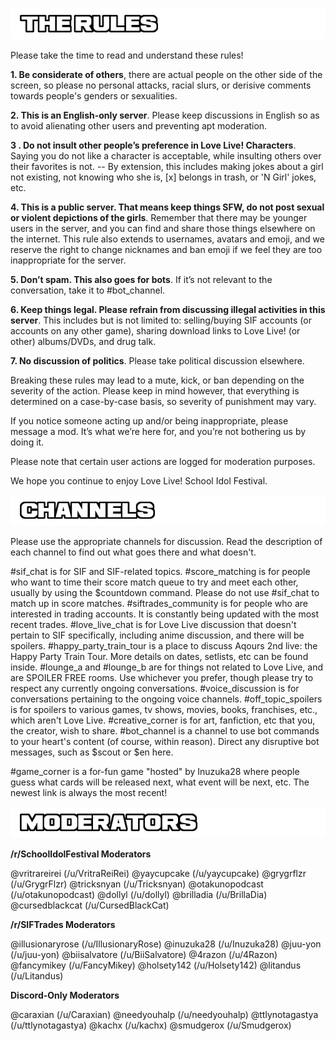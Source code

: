 ![Image](/the_rules.png?raw=true&t={timestamp})

Please take the time to read and understand these rules!

**1. Be considerate of others**, there are actual people on the other side of the screen, so please no personal attacks, racial slurs, or derisive comments towards people's genders or sexualities.

**2. This is an English-only server**. Please keep discussions in English so as to avoid alienating other users and preventing apt moderation.

**3 . Do not insult other people’s preference in Love Live! Characters**. Saying you do not like a character is acceptable, while insulting others over their favorites is not.
-- By extension, this includes making jokes about a girl not existing, not knowing who she is, [x] belongs in trash, or 'N Girl' jokes, etc.

**4. This is a public server. That means keep things SFW, do not post sexual or violent depictions of the girls**. Remember that there may be younger users in the server, and you can find and share those things elsewhere on the internet. This rule also extends to usernames, avatars and emoji, and we reserve the right to change nicknames and ban emoji if we feel they are too inappropriate for the server.

**5. Don’t spam. This also goes for bots**. If it’s not relevant to the conversation, take it to #bot_channel.

**6. Keep things legal. Please refrain from discussing illegal activities in this server**. This includes but is not limited to: selling/buying SIF accounts (or accounts on any other game), sharing download links to Love Live! (or other) albums/DVDs, and drug talk.

**7. No discussion of politics**. Please take political discussion elsewhere.

Breaking these rules may lead to a mute, kick, or ban depending on the severity of the action. Please keep in mind however, that everything is determined on a case-by-case basis, so severity of punishment may vary. 

If you notice someone acting up and/or being inappropriate, please message a mod. It’s what we’re here for, and you’re not bothering us by doing it.

Please note that certain user actions are logged for moderation purposes.

We hope you continue to enjoy Love Live! School Idol Festival.

![Image](/the_channels.png?raw=true&t={timestamp})

Please use the appropriate channels for discussion. Read the description of each channel to find out what goes there and what doesn't.

#sif_chat is for SIF and SIF-related topics.
#score_matching is for people who want to time their score match queue to try and meet each other, usually by using the $countdown command. Please do not use #sif_chat to match up in score matches.
#siftrades_community is for people who are interested in trading accounts. It is constantly being updated with the most recent trades.
#love_live_chat is for Love Live discussion that doesn't pertain to SIF specifically, including anime discussion, and there will be spoilers.
#happy_party_train_tour is a place to discuss Aqours 2nd live: the Happy Party Train Tour. More details on dates, setlists, etc can be found inside.
#lounge_a and #lounge_b are for things not related to Love Live, and are SPOILER FREE rooms. Use whichever you prefer, though please try to respect any currently ongoing conversations.
#voice_discussion is for conversations pertaining to the ongoing voice channels. 
#off_topic_spoilers is for spoilers to various games, tv shows, movies, books, franchises, etc., which aren't Love Live.
#creative_corner is for art, fanfiction, etc that you, the creator, wish to share.
#bot_channel is a channel to use bot commands to your heart's content (of course, within reason). Direct any disruptive bot messages, such as $scout or $en here.

#game_corner is a for-fun game "hosted" by Inuzuka28 where people guess what cards will be released next, what event will be next, etc. The newest link is always the most recent!

![Image](/moderators.png?raw=true&t={timestamp})

**/r/SchoolIdolFestival Moderators**

@vritrareirei (/u/VritraReiRei)
@yaycupcake (/u/yaycupcake)
@grygrflzr (/u/GrygrFlzr)
@tricksnyan (/u/Tricksnyan)
@otakunopodcast (/u/otakunopodcast)
@dollyl (/u/dollyl)
@brilladia (/u/BrillaDia)
@cursedblackcat (/u/CursedBlackCat)

**/r/SIFTrades Moderators**

@illusionaryrose (/u/IllusionaryRose)
@inuzuka28 (/u/Inuzuka28)
@juu-yon (/u/juu-yon)
@biisalvatore  (/u/BiiSalvatore)
@4razon (/u/4Razon)
@fancymikey (/u/FancyMikey)
@holsety142 (/u/Holsety142)
@litandus (/u/Litandus)

**Discord-Only Moderators**

@caraxian (/u/Caraxian)
@needyouhalp  (/u/needyouhalp)
@ttlynotagastya (/u/ttlynotagastya)
@kachx (/u/kachx)
@smudgerox  (/u/Smudgerox)